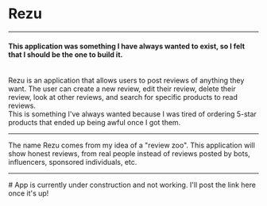 # Rezu
<hr>
<h4> This application was something I have always wanted to exist, so I felt that I should be the one to build it. </h4> <br> Rezu is an application that allows users to post reviews of anything they want. The user can create a new review, edit their review, delete their review, look at other reviews, and search for specific products to read reviews. <br> This is something I've always wanted because I was tired of ordering 5-star products that ended up being awful once I got them. 
<hr> 
The name Rezu comes from my idea of a "review zoo". This application will show honest reviews, from real people instead of reviews posted by bots, influencers, sponsored individuals, etc.
<hr>
# App is currently under construction and not working. I'll post the link here once it's up!
